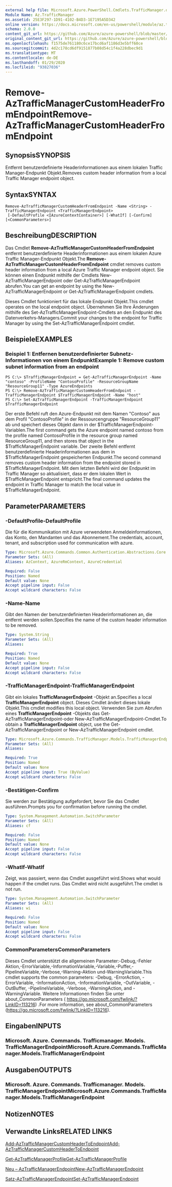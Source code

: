 ```yaml
---
external help file: Microsoft.Azure.PowerShell.Cmdlets.TrafficManager.dll-Help.xml
Module Name: Az.TrafficManager
ms.assetid: 25E3F297-1D91-4102-B4D3-1E7195A5D342
online version: https://docs.microsoft.com/en-us/powershell/module/az.trafficmanager/remove-aztrafficmanagercustomheaderfromendpoint
schema: 2.0.0
content_git_url: https://github.com/Azure/azure-powershell/blob/master/src/TrafficManager/TrafficManager/help/Remove-AzTrafficManagerCustomHeaderFromEndpoint.md
original_content_git_url: https://github.com/Azure/azure-powershell/blob/master/src/TrafficManager/TrafficManager/help/Remove-AzTrafficManagerCustomHeaderFromEndpoint.md
ms.openlocfilehash: f1575de761180c6ce17bcd6af1186d3e5bff60ce
ms.sourcegitcommit: 4d2c178cd6df9151877b08d54c1f4a228dbec9d1
ms.translationtype: MT
ms.contentlocale: de-DE
ms.lasthandoff: 01/29/2020
ms.locfileid: "93827036"
---
```

# <span data-ttu-id="5381d-101">Remove-AzTrafficManagerCustomHeaderFromEndpoint</span><span class="sxs-lookup"><span data-stu-id="5381d-101">Remove-AzTrafficManagerCustomHeaderFromEndpoint</span></span>

## <span data-ttu-id="5381d-102">Synopsis</span><span class="sxs-lookup"><span data-stu-id="5381d-102">SYNOPSIS</span></span>
<span data-ttu-id="5381d-103">Entfernt benutzerdefinierte Headerinformationen aus einem lokalen Traffic Manager-Endpunkt Objekt.</span><span class="sxs-lookup"><span data-stu-id="5381d-103">Removes custom header information from a local Traffic Manager endpoint object.</span></span>

## <span data-ttu-id="5381d-104">Syntax</span><span class="sxs-lookup"><span data-stu-id="5381d-104">SYNTAX</span></span>

```
Remove-AzTrafficManagerCustomHeaderFromEndpoint -Name <String> -TrafficManagerEndpoint <TrafficManagerEndpoint>
 [-DefaultProfile <IAzureContextContainer>] [-WhatIf] [-Confirm] [<CommonParameters>]
```

## <span data-ttu-id="5381d-105">Beschreibung</span><span class="sxs-lookup"><span data-stu-id="5381d-105">DESCRIPTION</span></span>
<span data-ttu-id="5381d-106">Das Cmdlet **Remove-AzTrafficManagerCustomHeaderFromEndpoint** entfernt benutzerdefinierte Headerinformationen aus einem lokalen Azure Traffic Manager-Endpunkt Objekt.</span><span class="sxs-lookup"><span data-stu-id="5381d-106">The **Remove-AzTrafficManagerCustomHeaderFromEndpoint** cmdlet removes custom header information from a local Azure Traffic Manager endpoint object.</span></span>
<span data-ttu-id="5381d-107">Sie können einen Endpunkt mithilfe der Cmdlets New-AzTrafficManagerEndpoint oder Get-AzTrafficManagerEndpoint abrufen.</span><span class="sxs-lookup"><span data-stu-id="5381d-107">You can get an endpoint by using the New-AzTrafficManagerEndpoint or Get-AzTrafficManagerEndpoint cmdlets.</span></span>

<span data-ttu-id="5381d-108">Dieses Cmdlet funktioniert für das lokale Endpunkt Objekt.</span><span class="sxs-lookup"><span data-stu-id="5381d-108">This cmdlet operates on the local endpoint object.</span></span>
<span data-ttu-id="5381d-109">Übernehmen Sie Ihre Änderungen mithilfe des Set-AzTrafficManagerEndpoint-Cmdlets an den Endpunkt des Datenverkehrs-Managers.</span><span class="sxs-lookup"><span data-stu-id="5381d-109">Commit your changes to the endpoint for Traffic Manager by using the Set-AzTrafficManagerEndpoint cmdlet.</span></span>

## <span data-ttu-id="5381d-110">Beispiele</span><span class="sxs-lookup"><span data-stu-id="5381d-110">EXAMPLES</span></span>

### <span data-ttu-id="5381d-111">Beispiel 1: Entfernen benutzerdefinierter Subnetz-Informationen von einem Endpunkt</span><span class="sxs-lookup"><span data-stu-id="5381d-111">Example 1: Remove custom subnet information from an endpoint</span></span>
```
PS C:\> $TrafficManagerEndpoint = Get-AzTrafficManagerEndpoint -Name "contoso" -ProfileName "ContosoProfile" -ResourceGroupName "ResourceGroup11" -Type AzureEndpoints
PS C:\> Remove-AzTrafficManagerCustomHeaderFromEndpoint -TrafficManagerEndpoint $TrafficManagerEndpoint -Name "host"
PS C:\> Set-AzTrafficManagerEndpoint -TrafficManagerEndpoint $TrafficManagerEndpoint
```

<span data-ttu-id="5381d-112">Der erste Befehl ruft den Azure-Endpunkt mit dem Namen "Contoso" aus dem Profil "ContosoProfile" in der Ressourcengruppe "ResourceGroup11" ab und speichert dieses Objekt dann in der $TrafficManagerEndpoint-Variablen.</span><span class="sxs-lookup"><span data-stu-id="5381d-112">The first command gets the Azure endpoint named contoso from the profile named ContosoProfile in the resource group named ResourceGroup11, and then stores that object in the $TrafficManagerEndpoint variable.</span></span>
<span data-ttu-id="5381d-113">Der zweite Befehl entfernt benutzerdefinierte Headerinformationen aus dem in $TrafficManagerEndpoint gespeicherten Endpunkt.</span><span class="sxs-lookup"><span data-stu-id="5381d-113">The second command removes custom header information from the endpoint stored in $TrafficManagerEndpoint.</span></span>
<span data-ttu-id="5381d-114">Mit dem letzten Befehl wird der Endpunkt im Traffic Manager so aktualisiert, dass er dem lokalen Wert in $TrafficManagerEndpoint entspricht.</span><span class="sxs-lookup"><span data-stu-id="5381d-114">The final command updates the endpoint in Traffic Manager to match the local value in $TrafficManagerEndpoint.</span></span>

## <span data-ttu-id="5381d-115">Parameter</span><span class="sxs-lookup"><span data-stu-id="5381d-115">PARAMETERS</span></span>

### <span data-ttu-id="5381d-116">-DefaultProfile</span><span class="sxs-lookup"><span data-stu-id="5381d-116">-DefaultProfile</span></span>
<span data-ttu-id="5381d-117">Die für die Kommunikation mit Azure verwendeten Anmeldeinformationen, das Konto, den Mandanten und das Abonnement.</span><span class="sxs-lookup"><span data-stu-id="5381d-117">The credentials, account, tenant, and subscription used for communication with azure.</span></span>

```yaml
Type: Microsoft.Azure.Commands.Common.Authentication.Abstractions.Core.IAzureContextContainer
Parameter Sets: (All)
Aliases: AzContext, AzureRmContext, AzureCredential

Required: False
Position: Named
Default value: None
Accept pipeline input: False
Accept wildcard characters: False
```

### <span data-ttu-id="5381d-118">-Name</span><span class="sxs-lookup"><span data-stu-id="5381d-118">-Name</span></span>
<span data-ttu-id="5381d-119">Gibt den Namen der benutzerdefinierten Headerinformationen an, die entfernt werden sollen.</span><span class="sxs-lookup"><span data-stu-id="5381d-119">Specifies the name of the custom header information to be removed.</span></span>

```yaml
Type: System.String
Parameter Sets: (All)
Aliases:

Required: True
Position: Named
Default value: None
Accept pipeline input: False
Accept wildcard characters: False
```

### <span data-ttu-id="5381d-120">-TrafficManagerEndpoint</span><span class="sxs-lookup"><span data-stu-id="5381d-120">-TrafficManagerEndpoint</span></span>
<span data-ttu-id="5381d-121">Gibt ein lokales **TrafficManagerEndpoint** -Objekt an.</span><span class="sxs-lookup"><span data-stu-id="5381d-121">Specifies a local **TrafficManagerEndpoint** object.</span></span>
<span data-ttu-id="5381d-122">Dieses Cmdlet ändert dieses lokale Objekt.</span><span class="sxs-lookup"><span data-stu-id="5381d-122">This cmdlet modifies this local object.</span></span>
<span data-ttu-id="5381d-123">Verwenden Sie zum Abrufen eines **TrafficManagerEndpoint** -Objekts das Get-AzTrafficManagerEndpoint-oder New-AzTrafficManagerEndpoint-Cmdlet.</span><span class="sxs-lookup"><span data-stu-id="5381d-123">To obtain a **TrafficManagerEndpoint** object, use the Get-AzTrafficManagerEndpoint or New-AzTrafficManagerEndpoint cmdlet.</span></span>

```yaml
Type: Microsoft.Azure.Commands.TrafficManager.Models.TrafficManagerEndpoint
Parameter Sets: (All)
Aliases:

Required: True
Position: Named
Default value: None
Accept pipeline input: True (ByValue)
Accept wildcard characters: False
```

### <span data-ttu-id="5381d-124">-Bestätigen</span><span class="sxs-lookup"><span data-stu-id="5381d-124">-Confirm</span></span>
<span data-ttu-id="5381d-125">Sie werden zur Bestätigung aufgefordert, bevor Sie das Cmdlet ausführen.</span><span class="sxs-lookup"><span data-stu-id="5381d-125">Prompts you for confirmation before running the cmdlet.</span></span>

```yaml
Type: System.Management.Automation.SwitchParameter
Parameter Sets: (All)
Aliases: cf

Required: False
Position: Named
Default value: None
Accept pipeline input: False
Accept wildcard characters: False
```

### <span data-ttu-id="5381d-126">-WhatIf</span><span class="sxs-lookup"><span data-stu-id="5381d-126">-WhatIf</span></span>
<span data-ttu-id="5381d-127">Zeigt, was passiert, wenn das Cmdlet ausgeführt wird.</span><span class="sxs-lookup"><span data-stu-id="5381d-127">Shows what would happen if the cmdlet runs.</span></span> <span data-ttu-id="5381d-128">Das Cmdlet wird nicht ausgeführt.</span><span class="sxs-lookup"><span data-stu-id="5381d-128">The cmdlet is not run.</span></span>

```yaml
Type: System.Management.Automation.SwitchParameter
Parameter Sets: (All)
Aliases: wi

Required: False
Position: Named
Default value: None
Accept pipeline input: False
Accept wildcard characters: False
```

### <span data-ttu-id="5381d-129">CommonParameters</span><span class="sxs-lookup"><span data-stu-id="5381d-129">CommonParameters</span></span>
<span data-ttu-id="5381d-130">Dieses Cmdlet unterstützt die allgemeinen Parameter:-Debug,-Fehler Aktion,-ErrorVariable,-InformationVariable,-Variable,-Puffer,-PipelineVariable,-Verbose,-Warning-Aktion und-WarningVariable.</span><span class="sxs-lookup"><span data-stu-id="5381d-130">This cmdlet supports the common parameters: -Debug, -ErrorAction, -ErrorVariable, -InformationAction, -InformationVariable, -OutVariable, -OutBuffer, -PipelineVariable, -Verbose, -WarningAction, and -WarningVariable.</span></span> <span data-ttu-id="5381d-131">Weitere Informationen finden Sie unter about_CommonParameters ( https://go.microsoft.com/fwlink/?LinkID=113216) .</span><span class="sxs-lookup"><span data-stu-id="5381d-131">For more information, see about_CommonParameters (https://go.microsoft.com/fwlink/?LinkID=113216).</span></span>

## <span data-ttu-id="5381d-132">Eingaben</span><span class="sxs-lookup"><span data-stu-id="5381d-132">INPUTS</span></span>

### <span data-ttu-id="5381d-133">Microsoft. Azure. Commands. Trafficmanager. Models. TrafficManagerEndpoint</span><span class="sxs-lookup"><span data-stu-id="5381d-133">Microsoft.Azure.Commands.TrafficManager.Models.TrafficManagerEndpoint</span></span>

## <span data-ttu-id="5381d-134">Ausgaben</span><span class="sxs-lookup"><span data-stu-id="5381d-134">OUTPUTS</span></span>

### <span data-ttu-id="5381d-135">Microsoft. Azure. Commands. Trafficmanager. Models. TrafficManagerEndpoint</span><span class="sxs-lookup"><span data-stu-id="5381d-135">Microsoft.Azure.Commands.TrafficManager.Models.TrafficManagerEndpoint</span></span>

## <span data-ttu-id="5381d-136">Notizen</span><span class="sxs-lookup"><span data-stu-id="5381d-136">NOTES</span></span>

## <span data-ttu-id="5381d-137">Verwandte Links</span><span class="sxs-lookup"><span data-stu-id="5381d-137">RELATED LINKS</span></span>

[<span data-ttu-id="5381d-138">Add-AzTrafficManagerCustomHeaderToEndpoint</span><span class="sxs-lookup"><span data-stu-id="5381d-138">Add-AzTrafficManagerCustomHeaderToEndpoint</span></span>](./Add-AzTrafficManagerCustomHeaderToEndpoint.md)

[<span data-ttu-id="5381d-139">Get-AzTrafficManagerProfile</span><span class="sxs-lookup"><span data-stu-id="5381d-139">Get-AzTrafficManagerProfile</span></span>](./Get-AzTrafficManagerEndpoint.md)

[<span data-ttu-id="5381d-140">Neu – AzTrafficManagerEndpoint</span><span class="sxs-lookup"><span data-stu-id="5381d-140">New-AzTrafficManagerEndpoint</span></span>](./New-AzTrafficManagerEndpoint.md)

[<span data-ttu-id="5381d-141">Satz-AzTrafficManagerEndpoint</span><span class="sxs-lookup"><span data-stu-id="5381d-141">Set-AzTrafficManagerEndpoint</span></span>](./Set-AzTrafficManagerEndpoint.md)
